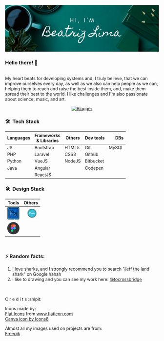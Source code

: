 <img src="img/banner.png" />

### Hello there! 👋
<br/>
My heart beats for developing systems and, I truly believe, that we can improve ourselves every day, as well as we also can help people as we can, helping them to reach and raise the best inside them, and, make them spread their best to the world.
I like challenges and I'm also passionate about science, music, and art.

<p align="center">
  <a href="bsideofcode.blogspot.com"><img alt="Blogger" src="https://img.shields.io/badge/Blogger-FF5722?style=for-the-badge&logo=blogger&logoColor=white" ></a>
</p>

<h3> 🛠 &nbsp;Tech Stack</h3>

| Languages  | Frameworks<br>& Libraries   | Others | Dev tools        | DBs |
| -----------|-----------------------------| --------------------------|-----| ---:|
| JS         | Bootstrap | HTML5           | Git       | MySQL |
| PHP        | Laravel   | CSS3            | Github    |       |
| Python     | VueJS     | NodeJS          | Bitbucket |       |
| Java       | Angular   |                 | Codepen   |       |
|                                          | ReactJS   | 


<h3> 🛠 &nbsp;Design Stack</h3>

| Tools                                               | Others                                        |
| --------------------------------------------------- | ---------------------------------------------:|
| <img src="/icons/adobe-photoshop.png" width="40" /> | <img src="/icons/canva_icon.png" width="40" />|
| <img src="/icons/figma.png" width="40" />           |                                               |

<br/>


### ⚡ Random facts:
1. I love sharks, and I strongly recommend you to search "Jeff the land shark" on Google hahah
2. I like to drawing and you can see my work here: <a href="http://instagram.com/tocrossbridge" target="_blank">@tocrossbridge</a>


<br/><br/>
C r e d i t s :shipit:

Icons made by:<br>
<a href="https://www.flaticon.com/authors/flat-icons" title="Flat Icons">Flat Icons</a> from <a href="https://www.flaticon.com/" title="Flaticon"> www.flaticon.com</a><br>
<a href="https://icons8.com/icon/nBeuei22ZvUb/canva">Canva icon by Icons8</a>

Almost all my images used on projects are from:<br>
<a href="https://www.freepik.com" title="Freepik" target="_blank">Freepik</a>
